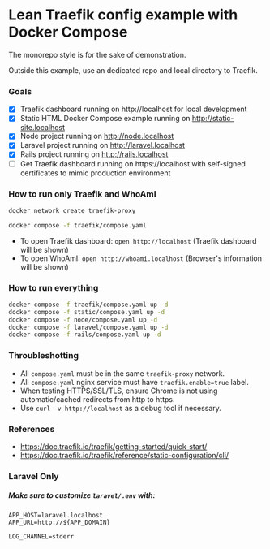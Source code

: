 # Lean Traefik config example with Docker Compose

The monorepo style is for the sake of demonstration.

Outside this example, use an dedicated repo and local directory to Traefik.

### Goals

- [x] Traefik dashboard running on http://localhost for local development
- [x] Static HTML Docker Compose example running on http://static-site.localhost
- [x] Node project running on http://node.localhost
- [x] Laravel project running on http://laravel.localhost
- [x] Rails project running on http://rails.localhost
- [ ] Get Traefik dashboard running on https://localhost with self-signed certificates to mimic production environment

### How to run only Traefik and WhoAmI

```sh
docker network create traefik-proxy
```

```sh
docker compose -f traefik/compose.yaml
```

* To open Traefik dashboard: `open http://localhost` (Traefik dashboard will be shown)
* To open WhoAmI: `open http://whoami.localhost` (Browser's information will be shown)

### How to run everything

```sh
docker compose -f traefik/compose.yaml up -d
docker compose -f static/compose.yaml up -d
docker compose -f node/compose.yaml up -d
docker compose -f laravel/compose.yaml up -d
docker compose -f rails/compose.yaml up -d
```

### Throubleshotting

* All `compose.yaml` must be in the same `traefik-proxy` network.
* All `compose.yaml` nginx service must have `traefik.enable=true` label.
* When testing HTTPS/SSL/TLS, ensure Chrome is not using automatic/cached redirects from http to https.
* Use `curl -v http://localhost` as a debug tool if necessary.

### References

* https://doc.traefik.io/traefik/getting-started/quick-start/
* https://doc.traefik.io/traefik/reference/static-configuration/cli/

### Laravel Only

##### Make sure to customize `laravel/.env` with:

```
APP_HOST=laravel.localhost
APP_URL=http://${APP_DOMAIN}

LOG_CHANNEL=stderr
```
